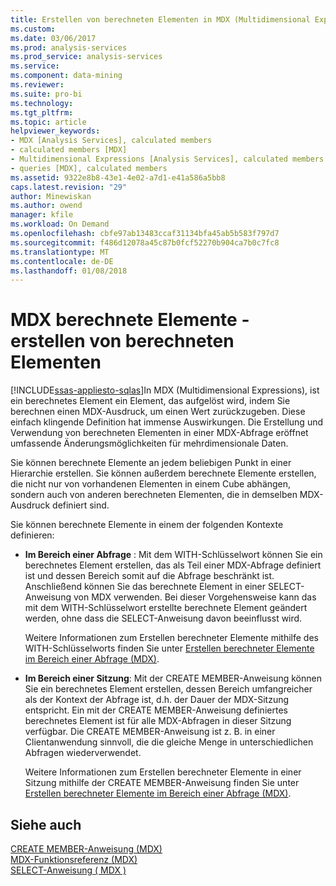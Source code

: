 ```yaml
---
title: Erstellen von berechneten Elementen in MDX (Multidimensional Expressions) | Microsoft Docs
ms.custom: 
ms.date: 03/06/2017
ms.prod: analysis-services
ms.prod_service: analysis-services
ms.service: 
ms.component: data-mining
ms.reviewer: 
ms.suite: pro-bi
ms.technology: 
ms.tgt_pltfrm: 
ms.topic: article
helpviewer_keywords:
- MDX [Analysis Services], calculated members
- calculated members [MDX]
- Multidimensional Expressions [Analysis Services], calculated members
- queries [MDX], calculated members
ms.assetid: 9322e8b8-43e1-4e02-a7d1-e41a586a5bb8
caps.latest.revision: "29"
author: Minewiskan
ms.author: owend
manager: kfile
ms.workload: On Demand
ms.openlocfilehash: cbfe97ab13483ccaf31134bfa45ab5b583f797d7
ms.sourcegitcommit: f486d12078a45c87b0fcf52270b904ca7b0c7fc8
ms.translationtype: MT
ms.contentlocale: de-DE
ms.lasthandoff: 01/08/2018
---
```

# <a name="mdx-calculated-members---building-calculated-members"></a>MDX berechnete Elemente - erstellen von berechneten Elementen
[!INCLUDE[ssas-appliesto-sqlas](../../../includes/ssas-appliesto-sqlas.md)]In MDX (Multidimensional Expressions), ist ein berechnetes Element ein Element, das aufgelöst wird, indem Sie berechnen einen MDX-Ausdruck, um einen Wert zurückzugeben. Diese einfach klingende Definition hat immense Auswirkungen. Die Erstellung und Verwendung von berechneten Elementen in einer MDX-Abfrage eröffnet umfassende Änderungsmöglichkeiten für mehrdimensionale Daten.  
  
 Sie können berechnete Elemente an jedem beliebigen Punkt in einer Hierarchie erstellen. Sie können außerdem berechnete Elemente erstellen, die nicht nur von vorhandenen Elementen in einem Cube abhängen, sondern auch von anderen berechneten Elementen, die in demselben MDX-Ausdruck definiert sind.  
  
 Sie können berechnete Elemente in einem der folgenden Kontexte definieren:  
  
-   **Im Bereich einer Abfrage** : Mit dem WITH-Schlüsselwort können Sie ein berechnetes Element erstellen, das als Teil einer MDX-Abfrage definiert ist und dessen Bereich somit auf die Abfrage beschränkt ist. Anschließend können Sie das berechnete Element in einer SELECT-Anweisung von MDX verwenden. Bei dieser Vorgehensweise kann das mit dem WITH-Schlüsselwort erstellte berechnete Element geändert werden, ohne dass die SELECT-Anweisung davon beeinflusst wird.  
  
     Weitere Informationen zum Erstellen berechneter Elemente mithilfe des WITH-Schlüsselworts finden Sie unter [Erstellen berechneter Elemente im Bereich einer Abfrage &#40;MDX&#41;](../../../analysis-services/multidimensional-models/mdx/mdx-calculated-members-query-scoped-calculated-members.md).  
  
-   **Im Bereich einer Sitzung**: Mit der CREATE MEMBER-Anweisung können Sie ein berechnetes Element erstellen, dessen Bereich umfangreicher als der Kontext der Abfrage ist, d.h. der Dauer der MDX-Sitzung entspricht. Ein mit der CREATE MEMBER-Anweisung definiertes berechnetes Element ist für alle MDX-Abfragen in dieser Sitzung verfügbar. Die CREATE MEMBER-Anweisung ist z. B. in einer Clientanwendung sinnvoll, die die gleiche Menge in unterschiedlichen Abfragen wiederverwendet.  
  
     Weitere Informationen zum Erstellen berechneter Elemente in einer Sitzung mithilfe der CREATE MEMBER-Anweisung finden Sie unter [Erstellen berechneter Elemente im Bereich einer Abfrage &#40;MDX&#41;](../../../analysis-services/multidimensional-models/mdx/mdx-calculated-members-session-scoped-calculated-members.md).  
  
## <a name="see-also"></a>Siehe auch  
 [CREATE MEMBER-Anweisung &#40;MDX&#41;](../../../mdx/mdx-data-definition-create-member.md)   
 [MDX-Funktionsreferenz &#40;MDX&#41;](../../../mdx/mdx-function-reference-mdx.md)   
 [SELECT-Anweisung &#40; MDX &#41;](../../../mdx/mdx-data-manipulation-select.md)  
  
  
